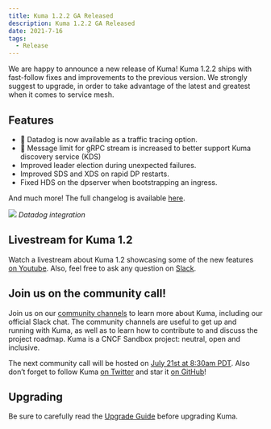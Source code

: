 ```yaml
---
title: Kuma 1.2.2 GA Released 
description: Kuma 1.2.2 GA Released
date: 2021-7-16
tags:
  - Release
---
```


We are happy to announce a new release of Kuma! Kuma 1.2.2 ships with fast-follow fixes and improvements to the previous version. We strongly suggest to upgrade, in order to take advantage of the latest and greatest when it comes to service mesh.

## Features

* :rocket: Datadog is now available as a traffic tracing option.
* :rocket: Message limit for gRPC stream is increased to better support Kuma discovery service (KDS)
* Improved leader election during unexpected failures.
* Improved SDS and XDS on rapid DP restarts.
* Fixed HDS on the dpserver when bootstrapping an ingress.

And much more! The full changelog is available [here](https://github.com/kumahq/kuma/blob/master/CHANGELOG.md).

![](/assets/images/blog/datadog.png)
_Datadog integration_

## Livestream for Kuma 1.2

Watch a livestream about Kuma 1.2 showcasing some of the new features [on Youtube](https://www.youtube.com/watch?v=d0_OZ0c44mM&ab_channel=Kong). Also, feel free to ask any question on [Slack](https://kuma.io/community/).

## Join us on the community call!

Join us on our [community channels](https://kuma.io/community/) to learn more about Kuma, including our official Slack chat. The community channels are useful to get up and running with Kuma, as well as to learn how to contribute to and discuss the project roadmap. Kuma is a CNCF Sandbox project: neutral, open and inclusive.

The next community call will be hosted on [July 21st at 8:30am PDT](https://kuma.io/community/). Also don’t forget to follow Kuma [on Twitter](https://twitter.com/kumamesh) and star it [on GitHub](https://github.com/kumahq/kuma)!

## Upgrading

Be sure to carefully read the [Upgrade Guide](https://github.com/kumahq/kuma/blob/master/UPGRADE.md) before upgrading Kuma.
